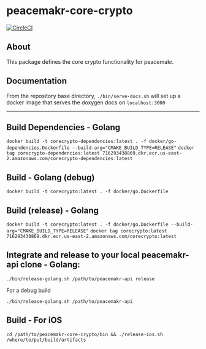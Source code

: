# peacemakr-core-crypto
[![CircleCI](https://circleci.com/gh/notasecret/peacemakr-core-crypto/tree/master.svg?style=svg)](https://circleci.com/gh/notasecret/peacemakr-core-crypto/tree/master)

## About

This package defines the core crypto functionality for peacemakr.

## Documentation
From the repository base directory,
`./bin/serve-docs.sh` will set up a docker image that serves the doxygen docs on `localhost:3000`

---

## Build Dependencies - Golang
`docker build -t corecrypto-dependencies:latest . -f docker/go-dependencies.Dockerfile --build-arg="CMAKE_BUILD_TYPE=RELEASE"`
`docker tag corecrypto-dependencies:latest 716293438869.dkr.ecr.us-east-2.amazonaws.com/corecrypto-dependencies:latest`

## Build - Golang (debug)
`docker build -t corecrypto:latest . -f docker/go.Dockerfile`


## Build (release) - Golang
`docker build -t corecrypto:latest . -f docker/go.Dockerfile --build-arg="CMAKE_BUILD_TYPE=RELEASE"`
`docker tag corecrypto:latest 716293438869.dkr.ecr.us-east-2.amazonaws.com/corecrypto:latest`

## Integrate and release to your local peacemakr-api clone - Golang:
`./bin/release-golang.sh /path/to/peacemakr-api release`

For a debug build

`./bin/release-golang.sh /path/to/peacemakr-api`

## Build - For iOS
`cd /path/to/peacemakr-core-crypto/bin && ./release-ios.sh /where/to/put/build/artifacts`
